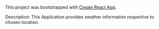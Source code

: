 This project was bootstrapped with [Create React App](https://github.com/facebookincubator/create-react-app).

Description:
This Application provides weather information respective to chosen location.
